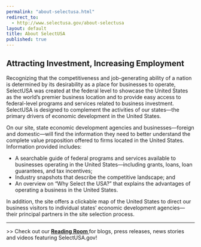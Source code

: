 ```yaml
---
permalink: "about-selectusa.html"
redirect_to:
  - http://www.selectusa.gov/about-selectusa
layout: default
title: About SelectUSA
published: true
---
```


<H2>Attracting Investment, Increasing Employment</h2>
<P>Recognizing that the competitiveness and job-generating ability of a nation is determined by its desirability as a place for businesses to operate, SelectUSA was created at the federal level to showcase the United States as the world’s premier business location and to provide easy access to federal-level programs and services related to business investment. SelectUSA is designed to complement the activities of our states—the primary drivers of economic development in the United States.</p>
<P>On our site, state economic development agencies and businesses—foreign and domestic—will find the information they need to better understand the complete value proposition offered to firms located in the United States. Information provided includes:</p>
<UL>
<LI>A searchable guide of federal programs and services available to businesses operating in the United States—including grants, loans, loan guarantees, and tax incentives;</li>
<LI>Industry snapshots that describe the competitive landscape; and</li>
<LI>An overview&nbsp;on “Why&nbsp;Select the USA?” that explains the advantages of operating a business in the United States.</li></ul>
<P>In addition, the site offers a clickable map of the United States to direct our business visitors to individual states’ economic development agencies—their principal partners in the site selection process.</p>
<HR />

<P>&gt;&gt; Check out our <STRONG><A href="reading-room.html">Reading Room </a></strong>for blogs, press releases, news stories and videos featuring SelectUSA.gov!</p>